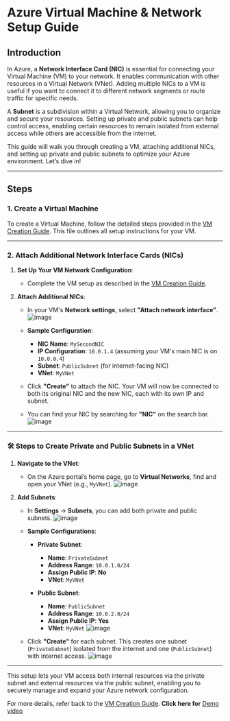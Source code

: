 # Azure Virtual Machine & Network Setup Guide

## Introduction

In Azure, a **Network Interface Card (NIC)** is essential for connecting your Virtual Machine (VM) to your network. It enables communication with other resources in a Virtual Network (VNet). Adding multiple NICs to a VM is useful if you want to connect it to different network segments or route traffic for specific needs.

A **Subnet** is a subdivision within a Virtual Network, allowing you to organize and secure your resources. Setting up private and public subnets can help control access, enabling certain resources to remain isolated from external access while others are accessible from the internet.

This guide will walk you through creating a VM, attaching additional NICs, and setting up private and public subnets to optimize your Azure environment. Let’s dive in!

---

## Steps

### 1. Create a Virtual Machine

To create a Virtual Machine, follow the detailed steps provided in the [VM Creation Guide](https://github.com/Reyajosephine/Azure-30-days-Challenge/blob/main/Day-1.md). This file outlines all setup instructions for your VM.

---

### 2. Attach Additional Network Interface Cards (NICs)

1. **Set Up Your VM Network Configuration**:
   - Complete the VM setup as described in the [VM Creation Guide](https://github.com/Reyajosephine/Azure-30-days-Challenge/blob/main/Day-1.md).

2. **Attach Additional NICs**:
   - In your VM's **Network settings**, select **"Attach network interface"**.
     ![image](https://github.com/user-attachments/assets/3b359596-6fe3-4f27-a7e3-5e8ef3910c4c)


   - **Sample Configuration**:
     - **NIC Name**: `MySecondNIC`
     - **IP Configuration**: `10.0.1.4` (assuming your VM's main NIC is on `10.0.0.4`)
     - **Subnet**: `PublicSubnet` (for internet-facing NIC)
     - **VNet**: `MyVNet`

   - Click **"Create"** to attach the NIC. Your VM will now be connected to both its original NIC and the new NIC, each with its own IP and subnet.
   - You can find your NIC by searching for **"NIC"** on the search bar.
    ![image](https://github.com/user-attachments/assets/2835d6eb-7fbd-4d05-bfd0-659a1d2d19fc)


---

### 🛠️ Steps to Create Private and Public Subnets in a VNet

1. **Navigate to the VNet**:
   - On the Azure portal’s home page, go to **Virtual Networks**, find and open your VNet (e.g., `MyVNet`).
     ![image](https://github.com/user-attachments/assets/324af620-8ec5-4202-9849-51b847a49165)


2. **Add Subnets**:
   - In **Settings** → **Subnets**, you can add both private and public subnets.
     ![image](https://github.com/user-attachments/assets/c23b5734-c8ac-4769-926d-c1b6643b805f)


   - **Sample Configurations**:

     - **Private Subnet**:
       - **Name**: `PrivateSubnet`
       - **Address Range**: `10.0.1.0/24`
       - **Assign Public IP**: **No**
       - **VNet**: `MyVNet`
     
     - **Public Subnet**:
       - **Name**: `PublicSubnet`
       - **Address Range**: `10.0.2.0/24`
       - **Assign Public IP**: **Yes**
       - **VNet**: `MyVNet`
    ![image](https://github.com/user-attachments/assets/d3c4fa88-4152-4b78-9662-fb20dfe689c5)


   - Click **"Create"** for each subnet. This creates one subnet (`PrivateSubnet`) isolated from the internet and one (`PublicSubnet`) with internet access.
    ![image](https://github.com/user-attachments/assets/8bf75251-1aff-45ca-a783-8c12ebbf23d1)


---

This setup lets your VM access both internal resources via the private subnet and external resources via the public subnet, enabling you to securely manage and expand your Azure network configuration.

For more details, refer back to the [VM Creation Guide](https://github.com/Reyajosephine/Azure-30-days-Challenge/blob/main/Day-1.md).
**Click here for** [Demo video](https://www.linkedin.com/posts/reya-josephine-a871a827b_azure-cloudnetworking-cloudcomputing-activity-7257458155893194753-jTBh?utm_source=share&utm_medium=member_desktop)
